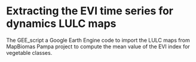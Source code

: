 # Extracting the EVI time series for dynamics LULC maps

The GEE_script a Google Earth Engine code to import the LULC maps from MapBiomas Pampa project to compute the mean value of the EVI index for vegetable classes.  
